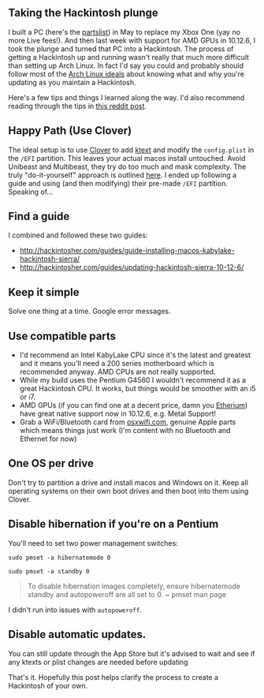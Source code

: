 ## Taking the Hackintosh plunge

I built a PC (here's the [partslist](https://pcpartpicker.com/list/GvNtRG)) in May to replace my Xbox One (yay no more Live fees\!). And then last week with support for AMD GPUs in 10.12.6, I took the plunge and turned that PC into a Hackintosh. The process of getting a Hackintosh up and running wasn't really that much more difficult than setting up Arch Linux. In fact I'd say you could and probably should follow most of the [Arch Linux ideals](https://wiki.archlinux.org/index.php/System_maintenance) about knowing what and why you're updating as you maintain a Hackintosh.

Here's a few tips and things I learned along the way. I'd also recommend reading through the tips in [this reddit post](https://www.reddit.com/r/hackintosh/comments/4jgdny/tips_and_tricks_youve_learnt_living_the/d36pk9f/).

## Happy Path (Use Clover)

The ideal setup is to use [Clover](https://clover-wiki.zetam.org/Home) to add [ktext](http://hackintosher.com/blog/kext-files-macos/) and modify the `config.plist` in the `/EFI` partition. This leaves your actual macos install untouched. Avoid Unibeast and Multibeast, they try do too much and mask complexity. The truly "do-it-yourself" approach is outlined [here](https://eladnava.com/install-os-x-10-11-el-capitan-on-hackintosh-vanilla/). I ended up following a guide and using (and then modifying) their pre-made `/EFI` partition. Speaking of…

## Find a guide

I combined and followed these two guides:

  - <http://hackintosher.com/guides/guide-installing-macos-kabylake-hackintosh-sierra/>
  - <http://hackintosher.com/guides/updating-hackintosh-sierra-10-12-6/>

## Keep it simple

Solve one thing at a time. Google error messages.

## Use compatible parts

  - I'd recommend an Intel KabyLake CPU since it's the latest and greatest and it means you'll need a 200 series motherboard which is recommended anyway. AMD CPUs are not really supported.
  - While my build uses the Pentium G4560 I wouldn't recommend it as a great Hackintosh CPU. It works, but things would be smoother with an i5 or i7.
  - AMD GPUs (if you can find one at a decent price, damn you [Etherium](https://www.ethereum.org)) have great native support now in 10.12.6, e.g. Metal Support\!
  - Grab a WiFi/Bluetooth card from [osxwifi.com](http://www.osxwifi.com), genuine Apple parts which means things just work (I'm content with no Bluetooth and Ethernet for now)

## One OS per drive

Don't try to partition a drive and install macos and Windows on it. Keep all operating systems on their own boot drives and then boot into them using Clover.

## Disable hibernation if you're on a Pentium

You'll need to set two power management switches:

`sudo pmset -a hibernatemode 0`

`sudo pmset -a standby 0`

> To disable hibernation images completely, ensure hibernatemode standby and autopoweroff are all set to 0. ~ pmset man page

I didn't run into issues with `autopoweroff`.

## Disable automatic updates.

You can still update through the App Store but it's advised to wait and see if any ktexts or plist changes are needed before updating

That's it. Hopefully this post helps clarify the process to create a Hackintosh of your own.
